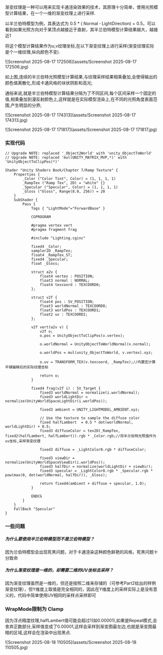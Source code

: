 渐变纹理是一种可以用来实现卡通渲染效果的技术，其原理十分简单，使用光照模型计算结果，在一个一维的渐变纹理上进行采样.

以半兰伯特模型为例，其表达式为 0.5 * ( Normal **·** LightDirection) + 0.5，可以看到如果光照方向对于某顶点越接近于直射，其半兰伯特模型计算结果越大，越接近1

将这个模型计算结果作为u,v纹理坐标,在以下渐变纹理上进行采样(渐变纹理实际是个一维纹理,纵向颜色不变).

![Screenshot 2025-08-17 172506](assets/Screenshot 2025-08-17 172506.jpg)

如上图,连续的半兰伯特光照模型计算结果,与纹理采样结果相乘叠加,会使得输出的颜色值离散化,形成卡通风格的块状阴影和高光;

通俗来说,就是半兰伯特模型计算结果分隔为了不同区间,每个区间采样一个固定的值,相乘叠加到漫反射颜色上,这样就是在实际模型渲染上,在不同的光照角度表面范围,产生明显的分界;

![Screenshot 2025-08-17 174313](assets/Screenshot 2025-08-17 174313.jpg)



![Screenshot 2025-08-17 171817](assets/Screenshot 2025-08-17 171817.jpg)

### 实现代码

```
// Upgrade NOTE: replaced '_Object2World' with 'unity_ObjectToWorld'
// Upgrade NOTE: replaced 'mul(UNITY_MATRIX_MVP,*)' with 'UnityObjectToClipPos(*)'

Shader "Unity Shaders Book/Chapter 7/Ramp Texture" {
	Properties {
		_Color ("Color Tint", Color) = (1, 1, 1, 1)
		_RampTex ("Ramp Tex", 2D) = "white" {}
		_Specular ("Specular", Color) = (1, 1, 1, 1)
		_Gloss ("Gloss", Range(8.0, 256)) = 20
	}
	SubShader {
		Pass { 
			Tags { "LightMode"="ForwardBase" }
		
			CGPROGRAM
			
			#pragma vertex vert
			#pragma fragment frag

			#include "Lighting.cginc"
			
			fixed4 _Color;
			sampler2D _RampTex;
			float4 _RampTex_ST;
			fixed4 _Specular;
			float _Gloss;
			
			struct a2v {
				float4 vertex : POSITION;
				float3 normal : NORMAL;
				float4 texcoord : TEXCOORD0;
			};
			
			struct v2f {
				float4 pos : SV_POSITION;
				float3 worldNormal : TEXCOORD0;
				float3 worldPos : TEXCOORD1;
				float2 uv : TEXCOORD2;
			};
			
			v2f vert(a2v v) {
				v2f o;
				o.pos = UnityObjectToClipPos(v.vertex);
				
				o.worldNormal = UnityObjectToWorldNormal(v.normal);
				
				o.worldPos = mul(unity_ObjectToWorld, v.vertex).xyz;
				
				o.uv = TRANSFORM_TEX(v.texcoord, _RampTex);//内置宏计算平铺偏移后的实际纹理坐标
				
				return o;
			}
			
			fixed4 frag(v2f i) : SV_Target {
				fixed3 worldNormal = normalize(i.worldNormal);
				fixed3 worldLightDir = normalize(UnityWorldSpaceLightDir(i.worldPos));
				
				fixed3 ambient = UNITY_LIGHTMODEL_AMBIENT.xyz;
				
				// Use the texture to sample the diffuse color
				fixed halfLambert  = 0.5 * dot(worldNormal, worldLightDir) + 0.5;
				fixed3 diffuseColor = tex2D(_RampTex, fixed2(halfLambert, halfLambert)).rgb * _Color.rgb;//将半兰伯特光照值作为uv坐标,采样渐变纹理
				
				fixed3 diffuse = _LightColor0.rgb * diffuseColor;
				
				fixed3 viewDir = normalize(UnityWorldSpaceViewDir(i.worldPos));
				fixed3 halfDir = normalize(worldLightDir + viewDir);
				fixed3 specular = _LightColor0.rgb * _Specular.rgb * pow(max(0, dot(worldNormal, halfDir)), _Gloss);
				
				return fixed4(ambient + diffuse + specular, 1.0);
			}
			
			ENDCG
		}
	} 
	FallBack "Specular"
}
```

### 一些问题

##### 为什么要使用半兰伯特模型而不是兰伯特模型？

因为兰伯特模型会出现死黑问题，对于卡通渲染这种颜色鲜艳的风格，死黑问题十分致命

##### 为什么渐变纹理是一维的，却需要二维的UV坐标去采样？

因为渐变纹理虽然是一维的，但还是按照二维来存储的（可参考Part2给出的样例渐变纹理），但Y维度上取值是完全相同的，因此在Y维度上的采样实际上是没有意义的，代码中简单使用UV相同的采样点采样即可

### WrapMode限制为 Clamp

因为浮点精度纹理,halfLambert值可能会超过1(如0.00001),如果是Repeat模式,会舍弃正数部分,采样值变成了0.00001,这样会采样到渐变图最左边,也就是渐变图最暗的区域,这样会在渲染中出现黑点.

![Screenshot 2025-08-18 110505](assets/Screenshot 2025-08-18 110505.jpg)